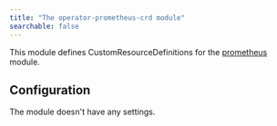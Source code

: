 ```yaml
---
title: "The operator-prometheus-crd module"
searchable: false
---
```


This module defines CustomResourceDefinitions for the [prometheus](/modules/300-prometheus) module.

Configuration
------------

The module doesn't have any settings.
